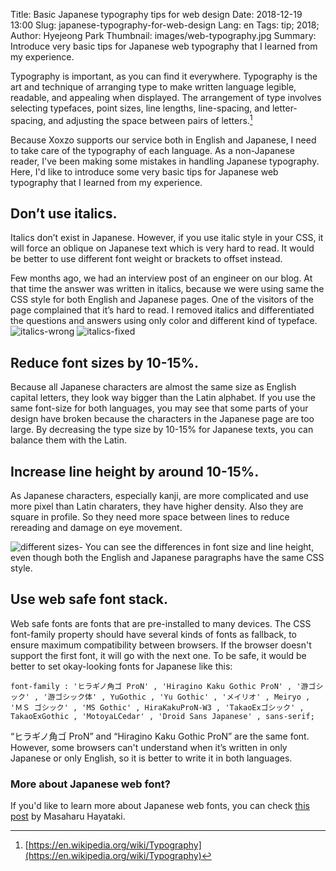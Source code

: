 Title: Basic Japanese typography tips for web design
Date: 2018-12-19 13:00
Slug: japanese-typography-for-web-design
Lang: en
Tags: tip; 2018;
Author: Hyejeong Park
Thumbnail: images/web-typography.jpg
Summary: Introduce very basic tips for Japanese web typography that I learned from my experience.

Typography is important, as you can find it everywhere. Typography is the art and technique of arranging type to make written language legible, readable, and appealing when displayed. The arrangement of type involves selecting typefaces, point sizes, line lengths, line-spacing, and letter-spacing, and adjusting the space between pairs of letters.[^1]

Because Xoxzo supports our service both in English and Japanese, I need to take care of the typography of each language. As a non-Japanese reader, I've been making some mistakes in handling Japanese typography. Here, I'd like to introduce some very basic tips for Japanese web typography that I learned from my experience.

## Don’t use italics.

Italics don’t exist in Japanese. However, if you use italic style in your CSS, it will force an oblique on Japanese text which is very hard to read. It would be better to use different font weight or brackets to offset instead.

Few months ago, we had an interview post of an engineer on our blog. At that time the answer was written in italics, because we were using same the CSS style for both English and Japanese pages. One of the visitors of the page complained that it’s hard to read. I removed italics and differentiated the questions and answers using only color and different kind of typeface.
![italics-wrong]({filename}/images/j-typo-01.png)
![italics-fixed]({filename}/images/j-typo-02.png)

## Reduce font sizes by 10-15%.

Because all Japanese characters are almost the same size as English capital letters, they look way bigger than the Latin alphabet. If you use the same font-size for both languages, you may see that some parts of your design have broken because the characters in the Japanese page are too large. By decreasing the type size by 10-15% for Japanese texts, you can balance them with the Latin.

## Increase line height by around 10-15%.

As Japanese characters, especially kanji, are more complicated and use more pixel than Latin charaters, they have higher density. Also they are square in profile. So they need more space between lines to reduce rereading and damage on eye movement.

![different sizes]({filename}/images/j-typo-03.png)<span class="caption">- You can see the differences in font size and line height, even though both the English and Japanese paragraphs have the same CSS style.</a>

## Use web safe font stack.

Web safe fonts are fonts that are pre-installed to many devices. The CSS font-family property should have several kinds of fonts as fallback, to ensure maximum compatibility between browsers. If the browser doesn't support the first font, it will go with the next one. To be safe, it would be better to set okay-looking fonts for Japanese like this:

```
font-family : 'ヒラギノ角ゴ ProN' , 'Hiragino Kaku Gothic ProN' , '游ゴシック' , '游ゴシック体' , YuGothic , 'Yu Gothic' , 'メイリオ' , Meiryo , 'ＭＳ ゴシック' , 'MS Gothic' , HiraKakuProN-W3 , 'TakaoExゴシック' , TakaoExGothic , 'MotoyaLCedar' , 'Droid Sans Japanese' , sans-serif;
```

“ヒラギノ角ゴ ProN” and “Hiragino Kaku Gothic ProN” are the same font. However, some browsers can't understand when it’s written in only Japanese or only English, so it is better to write it in both languages.

### More about Japanese web font?
If you'd like to learn more about Japanese web fonts, you can check [this post](http://hayataki-masaharu.jp/web-typography-in-japanese/) by Masaharu Hayataki.

[^1]: [https://en.wikipedia.org/wiki/Typography](https://en.wikipedia.org/wiki/Typography)
